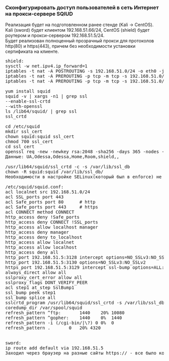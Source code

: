 ### Cконфигурировать доступ пользователей в сеть Интернет на прокси-сервере SQIUD

Реализация будет на подготовленном ранее стенде (Kali -> CentOS).  
Kali (sword) будет клиентом 192.168.51.66/24, CentOS (shield) будет роутером и прокси-сервером 192.168.51.5/24.  
Будет реализован полноценный прозрачный прокси для протоколов http(80) и https(443), причем без необходимости установки сертификата на клиенте.  

<pre>
shield:
sysctl -w net.ipv4.ip_forward=1
iptables -t nat -A POSTROUTING -s 192.168.51.0/24 -o eth0 -j SNAT --to-source=10.0.2.15
iptables -t nat -A PREROUTING -p tcp -m tcp -s 192.168.51.0/24 --dport 443 -j REDIRECT --to-ports 3129
iptables -t nat -A PREROUTING -p tcp -m tcp -s 192.168.51.0/24 --dport 80 -j REDIRECT --to-ports 3128

yum install squid
squid -v | xargs -n1 | grep ssl
--enable-ssl-crtd
--with-openssl
ls /lib64/squid/ | grep ssl
ssl_crtd

cd /etc/squid
mkdir ssl_cert
chown squid:squid ssl_cert
chmod 700 ssl_cert
cd ssl_cert
openssl req -new -newkey rsa:2048 -sha256 -days 365 -nodes -x509 -keyout myCA.pem -out myCA.pem
Данные: UA,Odessa,Odessa,Home,Room,shield,,

/usr/lib64/squid/ssl_crtd -c -s /var/lib/ssl_db
chown -R squid:squid /var/lib/ssl_db/
Необходимости в настройке SELinux(который был в enforce) не понадобилось.

/etc/squid/squid.conf:
acl localnet src 192.168.51.0/24
acl SSL_ports port 443
acl Safe_ports port 80		# http
acl Safe_ports port 443		# https
acl CONNECT method CONNECT
http_access deny !Safe_ports
http_access deny CONNECT !SSL_ports
http_access allow localhost manager
http_access deny manager
http_access deny to_localhost
http_access allow localnet
http_access allow localhost
http_access deny all
http_port 192.168.51.5:3128 intercept options=NO_SSLv3:NO_SSLv2
http_port 192.168.51.5:3130 options=NO_SSLv3:NO_SSLv2
https_port 192.168.51.5:3129 intercept ssl-bump options=ALL:NO_SSLv3:NO_SSLv2 connection-auth=off cert=/etc/squid/ssl_cert/myCA.pem
always_direct allow all
sslproxy_cert_error allow all
sslproxy_flags DONT_VERIFY_PEER
acl step1 at_step SslBump1
ssl_bump peek step1
ssl_bump splice all
sslcrtd_program /usr/lib64/squid/ssl_crtd -s /var/lib/ssl_db -M 4MB
coredump_dir /var/spool/squid
refresh_pattern ^ftp:		1440	20%	10080
refresh_pattern ^gopher:	1440	0%	1440
refresh_pattern -i (/cgi-bin/|\?) 0	0%	0
refresh_pattern .		0	20%	4320


sword:
ip route add default via 192.168.51.5
Заходил через браузер на разные сайты https:// - все было корректно и данные фиксировались в журнале прокси-сервера.
</pre>

